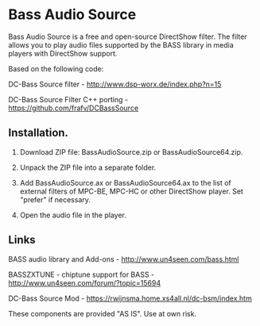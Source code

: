 ﻿# Bass Audio Source

Bass Audio Source is a free and open-source DirectShow filter. The filter allows you to play audio files supported by the BASS library in media players with DirectShow support.


Based on the following code:

DC-Bass Source filter - http://www.dsp-worx.de/index.php?n=15

DC-Bass Source Filter C++ porting - https://github.com/frafv/DCBassSource



## Installation.

1. Download ZIP file: BassAudioSource.zip or BassAudioSource64.zip.

2. Unpack the ZIP file into a separate folder.

3. Add BassAudioSource.ax or BassAudioSource64.ax to the list of external filters of MPC-BE, MPC-HC or other DirectShow player. Set "prefer" if necessary.

5. Open the audio file in the player.


## Links

BASS audio library and Add-ons - http://www.un4seen.com/bass.html

BASSZXTUNE - chiptune support for BASS - http://www.un4seen.com/forum/?topic=15694

DC-Bass Source Mod - https://rwijnsma.home.xs4all.nl/dc-bsm/index.htm


These components are provided "AS IS". Use at own risk.